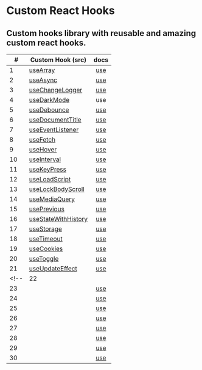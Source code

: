 # Custom React Hooks

## Custom hooks library with reusable and amazing custom react hooks.


|#| Custom Hook (src)    | docs          | 
|-----| ------------- |:-------------:|
| 1 | [useArray](https://github.com/Astrogeek77/custom-react-hooks/blob/main/src/hooks/useArray/useArray.jsx) | [use](https://github.com/Astrogeek77/custom-react-hooks/blob/main/src/hooks/useArray/ArrayComponent.jsx) |
| 2 | [useAsync](https://github.com/Astrogeek77/custom-react-hooks/blob/main/src/hooks/useAsync/useAsync.js) | [use](https://github.com/Astrogeek77/custom-react-hooks/blob/main/src/hooks/useAsync/AsyncComponent.jsx) |
| 3 | [useChangeLogger](https://github.com/Astrogeek77/custom-react-hooks/blob/main/src/hooks/useChangeLogger/useChangeLogger.jsx) | [use](https://github.com/Astrogeek77/custom-react-hooks/blob/main/src/hooks/useChangeLogger/ChangeLoggerComponent.jsx) |
| 4 | [useDarkMode](https://github.com/Astrogeek77/custom-react-hooks/blob/main/src/hooks/useDarkMode/useDarkMode.jsx) | use |
| 5 | [useDebounce](https://github.com/Astrogeek77/custom-react-hooks/blob/main/src/hooks/useDebounce/useDebounce.jsx) | [use](https://github.com/Astrogeek77/custom-react-hooks/blob/main/src/hooks/useDebounce/DebounceComponent.jsx) |
| 6 | [useDocumentTitle](https://github.com/Astrogeek77/custom-react-hooks/blob/main/src/hooks/useDocumentTitle/useDocumentTitle.jsx) | [use](https://github.com/Astrogeek77/custom-react-hooks/blob/main/src/hooks/useDocumentTitle/DocumentComponent.jsx) |
| 7 | [useEventListener](https://github.com/Astrogeek77/custom-react-hooks/blob/main/src/hooks/useEventListener/useEventListener.jsx) | [use](https://github.com/Astrogeek77/custom-react-hooks/blob/main/src/hooks/useEventListener/EventListenerComponent.jsx) |
| 8 | [useFetch](https://github.com/Astrogeek77/custom-react-hooks/blob/main/src/hooks/useFetch/FetchComponent.jsx) | [use](https://github.com/Astrogeek77/custom-react-hooks/blob/main/src/hooks/useFetch/useFetch.jsx) |
| 9 | [useHover](https://github.com/Astrogeek77/custom-react-hooks/blob/main/src/hooks/useHover/useHover.js) | [use](https://github.com/Astrogeek77/custom-react-hooks/blob/main/src/hooks/useHover/HoverComponent.jsx) |
| 10 | [useInterval](https://github.com/Astrogeek77/custom-react-hooks/blob/main/src/hooks/useInterval/useInterval.js) | [use](https://github.com/Astrogeek77/custom-react-hooks/blob/main/src/hooks/useInterval/IntervalComponent.jsx) |
| 11 | [useKeyPress](https://github.com/Astrogeek77/custom-react-hooks/blob/main/src/hooks/useKeyPress/useKeyPress.js) | [use](https://github.com/Astrogeek77/custom-react-hooks/blob/main/src/hooks/useKeyPress/KeyPressComponent.jsx) |
| 12 | [useLoadScript](https://github.com/Astrogeek77/custom-react-hooks/blob/main/src/hooks/useLoadScript/useLoadScript.js) | [use](https://github.com/Astrogeek77/custom-react-hooks/blob/main/src/hooks/useLoadScript/LoadScriptComponent.jsx) |
| 13 | [useLockBodyScroll](https://github.com/Astrogeek77/custom-react-hooks/blob/main/src/hooks/useLockBodyScroll/useLockBodyScroll.js) | [use](https://github.com/Astrogeek77/custom-react-hooks/blob/main/src/hooks/useLockBodyScroll/LockBodyScrollComponent.jsx) |
| 14 | [useMediaQuery](https://github.com/Astrogeek77/custom-react-hooks/blob/main/src/hooks/useMediaQueries/useMediaQuery.jsx) | [use](https://github.com/Astrogeek77/custom-react-hooks/blob/main/src/hooks/useMediaQueries/MediaQueryComponent.jsx) |
| 15 | [usePrevious](https://github.com/Astrogeek77/custom-react-hooks/blob/main/src/hooks/usePrevious/usePrevious.js) | [use](https://github.com/Astrogeek77/custom-react-hooks/blob/main/src/hooks/usePrevious/PreviousComponent.jsx) |
| 16 | [useStateWithHistory](https://github.com/Astrogeek77/custom-react-hooks/blob/main/src/hooks/useStateWithHistory/useStateWithHistory.js) | [use](https://github.com/Astrogeek77/custom-react-hooks/blob/main/src/hooks/useStateWithHistory/StateWithHistoryComponent.jsx) |
| 17 | [useStorage](https://github.com/Astrogeek77/custom-react-hooks/blob/main/src/hooks/useStorage/useStorage.jsx) | [use](https://github.com/Astrogeek77/custom-react-hooks/blob/main/src/hooks/useStorage/StorageComponent.jsx) |
| 18 | [useTimeout](https://github.com/Astrogeek77/custom-react-hooks/blob/main/src/hooks/useTimeout/useTimeout.jsx) | [use](https://github.com/Astrogeek77/custom-react-hooks/blob/main/src/hooks/useTimeout/TimeoutComponent.jsx) |
| 19 | [useCookies](https://github.com/Astrogeek77/custom-react-hooks/blob/main/src/hooks/useCookies/useCookie.js) | [use](https://github.com/Astrogeek77/custom-react-hooks/blob/main/src/hooks/useCookies/CookiesComponent.jsx) |
| 20 | [useToggle](https://github.com/Astrogeek77/custom-react-hooks/blob/main/src/hooks/useToggle/useToggle.jsx) | [use](https://github.com/Astrogeek77/custom-react-hooks/blob/main/src/hooks/useToggle/ToggleComponent.jsx) |
| 21 | [useUpdateEffect](https://github.com/Astrogeek77/custom-react-hooks/blob/main/src/hooks/useUpdateEffect/useUpdateEffect.jsx) | [use](https://github.com/Astrogeek77/custom-react-hooks/blob/main/src/hooks/useUpdateEffect/UpdateEffectComponent.jsx) |
<!-- | 22 | []() | [use]() |
| 23 | []() | [use]() |
| 24 | []() | [use]() |
| 25 | []() | [use]() |
| 26 | []() | [use]() |
| 27 | []() | [use]() |
| 28 | []() | [use]() |
| 29 | []() | [use]() |
| 30 | []() | [use]() | -->
